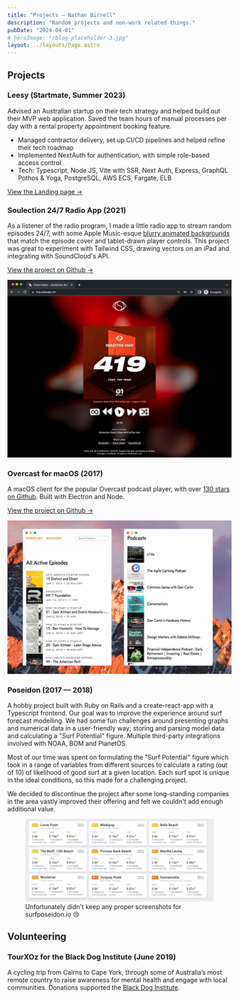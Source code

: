 ```yaml
---
title: "Projects — Nathan Birrell"
description: "Random projects and non-work related things."
pubDate: "2024-04-01"
# heroImage: "/blog-placeholder-3.jpg"
layout: ../layouts/Page.astro
---
```


## Projects

### Leesy (Startmate, Summer 2023)

Advised an Australian startup on their tech strategy and helped build out their MVP web application. Saved the team hours of manual processes per day with a rental property appointment booking feature.

- Managed contractor delivery, set up CI/CD pipelines and helped refine their tech roadmap
- Implemented NextAuth for authentication, with simple role-based access control
- Tech: Typescript, Node JS, Vite with SSR, Next Auth, Express, GraphQL Pothos & Yoga, PostgreSQL, AWS ECS, Fargate, ELB

[View the Landing page →](https://www.leesy.com.au/)

### Soulection 24/7 Radio App (2021)

As a listener of the radio program, I made a little radio app to stream random episodes 24/7, with some Apple Music-esque [blurry animated backgrounds](/img/projects/future-beats/future-beats-367.gif) that match the episode cover and tablet-drawn player controls. This project was great to experiment with Tailwind CSS, drawing vectors on an iPad and integrating with SoundCloud's API.

[View the project on Github →](https://github.com/nathanbirrell/future-beats)

<img class="noprint" src="/img/projects/future-beats/future-beats-419.jpg" alt="Screenshot of futurebeats.fm">

### Overcast for macOS (2017)

A macOS client for the popular Overcast podcast player, with over [130 stars on Github](https://github.com/nathanbirrell/overcast-macos). Built with Electron and Node.

[View the project on Github →](https://github.com/nathanbirrell/overcast-macos)

<img class="noprint" src="/img/projects/overcast-macos/overcast-macos-screenshot.jpg" alt="Screenshot of Overcast for macOS">

### Poseidon (2017 — 2018)

A hobby project built with Ruby on Rails and a create-react-app with a Typescript frontend. Our goal was to improve the experience around surf forecast modelling. We had some fun challenges around presenting graphs and numerical data in a user-friendly way; storing and parsing model data and calculating a "Surf Potential" figure. Multiple third-party integrations involved with NOAA, BOM and PlanetOS.

Most of our time was spent on formulating the "Surf Potential" figure which took in a range of variables from different sources to calculate a rating (out of 10) of likelihood of good surf at a given location. Each surf spot is unique in the ideal conditions, so this made for a challenging project.

We decided to discontinue the project after some long-standing companies in the area vastly improved their offering and felt we couldn't add enough additional value.

<figure class="noprint">
  <img src="/img/projects/surf-poseidon/grid-view.jpg" alt="Screenshot of surfposeidon.io">
  <figcaption>Unfortunately didn't keep any proper screenshots for surfposeidon.io 😢</figcaption>
</figure>

## Volunteering

### TourXOz for the Black Dog Institute (June 2019)

A cycling trip from Cairns to Cape York, through some of Australia’s most remote country to raise awareness for mental health and engage with local communities. Donations supported the [Black Dog Institute](https://www.blackdoginstitute.org.au/).
